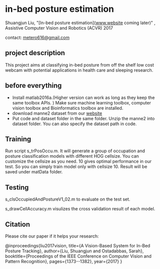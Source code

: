 # in-bed posture estimation 
Shuangjun Liu,  "[In-bed posture estimation](www.website coming later)" ,  Assistive Computer Vision and Robotics (ACVR) 2017 

contact: metero616@gmail.com

## project description
This project aims at classifying in-bed posture from off the shelf low cost webcam with potential applications in health care and sleeping research. 

## before everything 
- Install matlab2016a.(Higher version can work as long as they keep the same toolbox APIs. )
Make sure machine learning toolbox, computer vision toolbox and Bioinformatics toolbox are installed.
- download manne2 dataset from our [website](http://www.northeastern.edu/ostadabbas/2017/11/19/in-bed-general-posture-estimation/)
- Put code and dataset folder in the same folder. Unzip the manne2 into dataset folder. You can also specify the dataset path in code.


## Training
Run script s_trPosOccu.m. It will generate a group of occupation and posture classification models with different HOG cellsize. 
You can customize the cellsize as you need. 10 gives optimal performance in our test. So you can simply train model only with cellsize 10.
Result will be saved under matData folder. 

## Testing 
s_clsOccupiedAndPostureV1_02.m to evaluate on the test set. 

s_drawCellAccuracy.m visulizes the cross validation result of each model. 

## Citation
Please cite our paper if it helps your research:

@inproceedings{liu2017vision,
  title={A Vision-Based System for In-Bed Posture Tracking},
  author={Liu, Shuangjun and Ostadabbas, Sarah},
  booktitle={Proceedings of the IEEE Conference on Computer Vision and Pattern Recognition},
  pages={1373--1382},
  year={2017}
}




